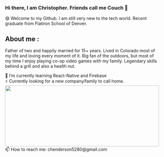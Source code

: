 ### Hi there, I am Christopher. Friends call me Couch 👋
😄 Welcome to my Github. I am still very new to the tech world. Recent graduate from Flatiron School of Denver.
<h2>About me :</h2>
<p> Father of two and happily married for 15+ years. Lived in Colorado most of my life and loving every moment of it. Big fan of the outdoors, but most of my time I enjoy playing co-op video games with my family. Legendary skills behind a grill and also a health nut.  </p>
🌱 I’m currently learning React-Native and Firebase
<br>
⚡ Currently looking for a new company/family to call home.
<img width="100%" height="200" src="https://previews.123rf.com/images/saicle/saicle1704/saicle170400082/76089788-hi-tech-abstract-banner-with-dotted-world-map-header-bright-design.jpg"/>
📫 How to reach me: chenderson5280@gmail.com


<!--
**chenderson5280/chenderson5280** is a ✨ _special_ ✨ repository because its `README.md` (this file) appears on your GitHub profile.

Here are some ideas to get you started:

- 🔭 I’m currently working on ...
- 🌱 I’m currently learning ...
- 👯 I’m looking to collaborate on ...
- 🤔 I’m looking for help with ...
- 💬 Ask me about ...
- 📫 How to reach me: ...
- 😄 Pronouns: ...
- ⚡ Fun fact: ...
-->
